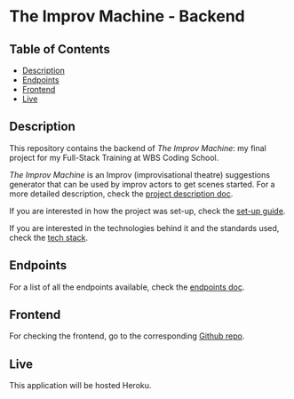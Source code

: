 # The Improv Machine - Backend

## Table of Contents

- [Description](#description)
- [Endpoints](#endpoints)
- [Frontend](#frontend)
- [Live](#live)

## Description

This repository contains the backend of _The Improv Machine_: my final project for my Full-Stack Training at WBS Coding School.

_The Improv Machine_ is an Improv (improvisational theatre) suggestions generator that can be used by improv actors to get scenes started. For a more detailed description, check the [project description doc](./doc/projectdescription.md).

If you are interested in how the project was set-up, check the [set-up guide](./doc/projectsetup.md).

If you are interested in the technologies behind it and the standards used, check the [tech stack](./doc/techstack.md).

## Endpoints

For a list of all the endpoints available, check the [endpoints doc](./doc/endpoints.md).

## Frontend

For checking the frontend, go to the corresponding [Github repo](https://github.com/vibueno/wbs_theimprovmachine_frontend).

## Live

This application will be hosted Heroku.
